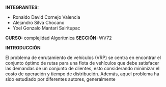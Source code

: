 **INTEGRANTES:**
* Ronaldo David Cornejo Valencia
* Alejandro Silva Chocano
* Yoel Gonzalo Mantari Sairitupac

**CURSO:** complejidad Algorítmica
**SECCIÓN:** WV72

**INTRODUCCIÓN**

El problema de enrutamiento de vehículos (VRP) se centra en encontrar el conjunto óptimo de rutas para una flota 
de vehículos que debe satisfacer las demandas de un conjunto de clientes, esto considerando minimizar el costo de 
operación y tiempo de distribución. Además, aquel problema ha sido estudiado por diferentes autores, generalmente 
